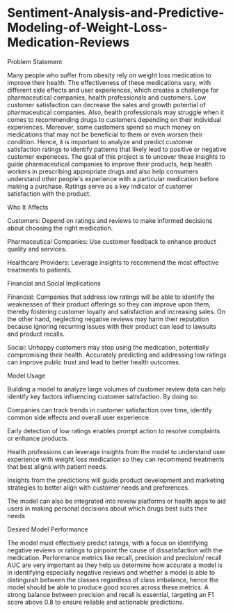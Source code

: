 # Sentiment-Analysis-and-Predictive-Modeling-of-Weight-Loss-Medication-Reviews

Problem Statement

Many people who suffer from obesity rely on weight loss medication to improve their health. The effectiveness of these medications vary, with different side effects and user experiences, which creates a challenge for pharmaceutical companies, health professionals and customers. Low customer satisfaction can decrease the sales and growth potential of pharmaceutical companies. Also, health professionals may struggle when it comes to recommending drugs to customers depending on their individual experiences. Moreover, some customers spend so much money on medications that may not be beneficial to them or even worsen their condition. Hence, it is important to analyze and predict customer satisfaction ratings to identify patterns that likely lead to positive or negative customer experieces. The goal of this project is to uncover these insights to guide pharmaceutical companies to improve their products, help health workers in prescribing appropriate drugs and also help consumers understand other people's experience with a particular medication before making a purchase. Ratings serve as a key indicator of customer satisfaction with the product.

Who It Affects

Customers: Depend on ratings and reviews to make informed decisions about choosing the right medication.

Pharmaceutical Companies: Use customer feedback to enhance product quality and services.

Healthcare Providers: Leverage insights to recommend the most effective treatments to patients.

Financial and Social Implications

Financial: Companies that address low ratings will be able to identify the weaknesses of their product offerings so they can improve upon them, thereby fostering customer loyalty and satisfaction and increasing sales. On the other hand, neglecting negative reviews may harm their reputation because ignoring recurring issues with their product can lead to lawsuits and product recalls.

Social: Unhappy customers may stop using the medication, potentially compromising their health. Accurately predicting and addressing low ratings can improve public trust and lead to better health outcomes.

Model Usage

Building a model to analyze large volumes of customer review data can help identify key factors influencing customer satisfaction. By doing so:

Companies can track trends in customer satisfaction over time, identify common side effects and overall user experience.

Early detection of low ratings enables prompt action to resolve complaints or enhance products.

Health professions can leverage insights from the model to understand user experience with weight loss medication so they can recommend treatments that best aligns with patient needs.

Insights from the predictions will guide product development and marketing strategies to better align with customer needs and preferences.

The model can also be integrated into reveiw platforms or health apps to aid users in making personal decisions about which drugs best suits their needs

Desired Model Performance

The model must effectively predict ratings, with a focus on identifying negative reviews or ratings to pinpoint the cause of dissatisfaction with the medication. Performance metrics like recall, precision and precision/ recall AUC are very important as they help us determine how accurate a model is in identifying especially negative reviews and whether a model is able to distinguish between the classes regardless of class imbalance, hence the model should be able to produce good scores across these metrics. A strong balance between precision and recall is essential, targeting an F1 score above 0.8 to ensure reliable and actionable predictions.
